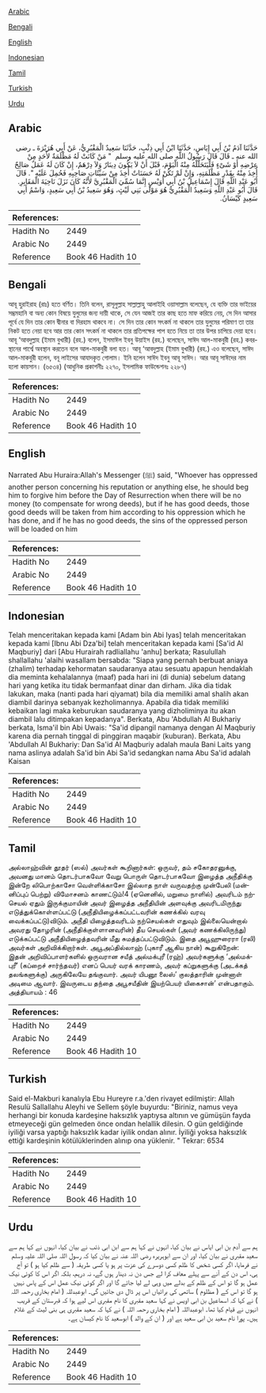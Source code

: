 [Arabic](#arabic)

[Bengali](#bengali)

[English](#english)

[Indonesian](#indonesian)

[Tamil](#tamil)

[Turkish](#turkish)

[Urdu](#urdu)

## Arabic


<div dir="rtl" lang="ar" style={{fontSize:'larger',backgroundColor:'#f8f9fa',padding:20}}>
حَدَّثَنَا آدَمُ بْنُ أَبِي إِيَاسٍ، حَدَّثَنَا ابْنُ أَبِي ذِئْبٍ، حَدَّثَنَا سَعِيدٌ الْمَقْبُرِيُّ، عَنْ أَبِي هُرَيْرَةَ ـ رضى الله عنه ـ قَالَ قَالَ رَسُولُ اللَّهِ صلى الله عليه وسلم ‏ "‏ مَنْ كَانَتْ لَهُ مَظْلَمَةٌ لأَحَدٍ مِنْ عِرْضِهِ أَوْ شَىْءٍ فَلْيَتَحَلَّلْهُ مِنْهُ الْيَوْمَ، قَبْلَ أَنْ لاَ يَكُونَ دِينَارٌ وَلاَ دِرْهَمٌ، إِنْ كَانَ لَهُ عَمَلٌ صَالِحٌ أُخِذَ مِنْهُ بِقَدْرِ مَظْلَمَتِهِ، وَإِنْ لَمْ تَكُنْ لَهُ حَسَنَاتٌ أُخِذَ مِنْ سَيِّئَاتِ صَاحِبِهِ فَحُمِلَ عَلَيْهِ ‏"‏‏.‏ قَالَ أَبُو عَبْدِ اللَّهِ قَالَ إِسْمَاعِيلُ بْنُ أَبِي أُوَيْسٍ إِنَّمَا سُمِّيَ الْمَقْبُرِيَّ لأَنَّهُ كَانَ نَزَلَ نَاحِيَةَ الْمَقَابِرِ‏.‏ قَالَ أَبُو عَبْدِ اللَّهِ وَسَعِيدٌ الْمَقْبُرِيُّ هُوَ مَوْلَى بَنِي لَيْثٍ، وَهُوَ سَعِيدُ بْنُ أَبِي سَعِيدٍ، وَاسْمُ أَبِي سَعِيدٍ كَيْسَانُ‏.‏
</div>
<div style={{backgroundColor:'#f8f9fa',padding:20, marginBottom: 10}}><table> <thead> <tr> <th>References:</th> <th></th> </tr> </thead> <tbody><tr><td>Hadith No</td><td>2449</td></tr><tr><td>Arabic No</td><td>2449</td></tr><tr><td>Reference</td><td>Book 46 Hadith 10</td></tr></tbody></table></div>

## Bengali


<div dir="ltr" lang="bn" style={{fontSize:'larger',backgroundColor:'#f8f9fa',padding:20}}>
আবূ হুরাইরাহ (রাঃ) হতে বর্ণিত। তিনি বলেন, রাসূলুল্লাহ সাল্লাল্লাহু আলাইহি ওয়াসাল্লাম বলেছেন, যে ব্যক্তি তার ভাইয়ের সম্ভ্রমহানি বা অন্য কোন বিষয়ে যুলুমের জন্য দায়ী থাকে, সে যেন আজই তার কাছ হতে মাফ করিয়ে নেয়, সে দিন আসার পূর্বে যে দিন তার কোন দ্বীনার বা দিরহাম থাকবে না। সে দিন তার কোন সৎকর্ম না থাকলে তার যুলুমের পরিমাণ তা তার নিকট হতে নেয়া হবে আর তার কোন সৎকর্ম না থাকলে তার প্রতিপক্ষের পাপ হতে নিয়ে তা তার উপর চাপিয়ে দেয়া হবে। আবূ ‘আবদুল্লাহ (ইমাম বুখারী) (রহ.) বলেন, ইসমাঈল ইবনু উয়াইস (রহ.) বলেছেন, সাঈদ আল-মাকবুরী (রহ.) কবরস্থানের পার্শ্বে অবস্থান করতেন বলে আল-মাকবুরী বলা হত। আবূ ‘আবদুল্লাহ (ইমাম বুখারী) (রহ.) এও বলেছেন, সাঈদ আল-মাকবুরী হলেন, বনূ লাইসের আযাদকৃত গোলাম। ইনি হলেন সাঈদ ইবনু আবূ সাঈদ। আর আবূ সাঈদের নাম হলো কায়সান। (৬৫৩৪) (আধুনিক প্রকাশনীঃ ২২৭০, ইসলামিক ফাউন্ডেশনঃ ২২৮৭)
</div>
<div style={{backgroundColor:'#f8f9fa',padding:20, marginBottom: 10}}><table> <thead> <tr> <th>References:</th> <th></th> </tr> </thead> <tbody><tr><td>Hadith No</td><td>2449</td></tr><tr><td>Arabic No</td><td>2449</td></tr><tr><td>Reference</td><td>Book 46 Hadith 10</td></tr></tbody></table></div>

## English


<div dir="ltr" lang="en" style={{fontSize:'larger',backgroundColor:'#f8f9fa',padding:20}}>
Narrated Abu Huraira:Allah's Messenger (ﷺ) said, "Whoever has oppressed another person concerning his reputation or anything else, he should beg him to forgive him before the Day of Resurrection when there will be no money (to compensate for wrong deeds), but if he has good deeds, those good deeds will be taken from him according to his oppression which he has done, and if he has no good deeds, the sins of the oppressed person will be loaded on him
</div>
<div style={{backgroundColor:'#f8f9fa',padding:20, marginBottom: 10}}><table> <thead> <tr> <th>References:</th> <th></th> </tr> </thead> <tbody><tr><td>Hadith No</td><td>2449</td></tr><tr><td>Arabic No</td><td>2449</td></tr><tr><td>Reference</td><td>Book 46 Hadith 10</td></tr></tbody></table></div>

## Indonesian


<div dir="ltr" lang="id" style={{fontSize:'larger',backgroundColor:'#f8f9fa',padding:20}}>
Telah menceritakan kepada kami [Adam bin Abi Iyas] telah menceritakan kepada kami [Ibnu Abi Dza'bi] telah menceritakan kepada kami [Sa'id Al Maqburiy] dari [Abu Hurairah radliallahu 'anhu] berkata; Rasulullah shallallahu 'alaihi wasallam bersabda: "Siapa yang pernah berbuat aniaya (zhalim) terhadap kehormatan saudaranya atau sesuatu apapun hendaklah dia meminta kehalalannya (maaf) pada hari ini (di dunia) sebelum datang hari yang ketika itu tidak bermanfaat dinar dan dirham. Jika dia tidak lakukan, maka (nanti pada hari qiyamat) bila dia memiliki amal shalih akan diambil darinya sebanyak kezholimannya. Apabila dia tidak memiliki kebaikan lagi maka keburukan saudaranya yang dizholiminya itu akan diambil lalu ditimpakan kepadanya". Berkata, Abu 'Abdullah Al Bukhariy berkata, Isma'il bin Abi Uwais: "Sa'id dipangil namanya dengan Al Maqburiy karena dia pernah tinggal di pinggiran maqabir (kuburan). Berkata, Abu 'Abdullah Al Bukhariy: Dan Sa'id Al Maqburiy adalah maula Bani Laits yang nama aslinya adalah Sa'id bin Abi Sa'id sedangkan nama Abu Sa'id adalah Kaisan
</div>
<div style={{backgroundColor:'#f8f9fa',padding:20, marginBottom: 10}}><table> <thead> <tr> <th>References:</th> <th></th> </tr> </thead> <tbody><tr><td>Hadith No</td><td>2449</td></tr><tr><td>Arabic No</td><td>2449</td></tr><tr><td>Reference</td><td>Book 46 Hadith 10</td></tr></tbody></table></div>

## Tamil


<div dir="ltr" lang="ta" style={{fontSize:'larger',backgroundColor:'#f8f9fa',padding:20}}>
அல்லாஹ்வின் தூதர் (ஸல்) அவர்கள் கூறினார்கள்: ஒருவர், தம் சகோதரனுக்கு, அவனது மானம் தொடர்பாகவோ வேறு பொருள் தொடர்பாகவோ இழைத்த அநீதிக்கு இன்றே லிபொற்காசோ வெள்ளிக்காசோ இல்லாத நாள் வருவதற்கு முன்பேலி (மன்னிப்புப் பெற்று) விமோசனம் காணட்டும்!4 (ஏனெனில், மறுமை நாளில்) அவரிடம் நற்செயல் ஏதும் இருக்குமாயின் அவர் இழைத்த அநீதியின் அளவுக்கு அவரிடமிருந்து எடுத்துக்கொள்ளப்பட்டு (அநீதியிழைக்கப்பட்டவரின் கணக்கில் வரவு வைக்கப்பட்டு)விடும். அநீதி யிழைத்தவரிடம் நற்செயல்கள் எதுவும் இல்லையென்றால் அவரது தோழரின் (அநீதிக்குள்ளானவரின்) தீய செயல்கள் (அவர் கணக்கிலிருந்து) எடுக்கப்பட்டு அநீதியிழைத்தவரின் மீது சுமத்தப்பட்டுவிடும். இதை அபூஹுரைரா (ரலி) அவர்கள் அறிவிக்கிறார்கள். அபூஅப்தில்லாஹ் (புகாரீ ஆகிய நான்) கூறுகிறேன்: இதன் அறிவிப்பாளர்களில் ஒருவரான சயீத் அல்மக்புரீ (ரஹ்) அவர்களுக்கு ‘அல்மக்புரீ’ (கப்றைச் சார்ந்தவர்) எனப் பெயர் வரக் காரணம், அவர் கப்றுகளுக்கு (அடக்கத் தலங்களுக்கு) அருகிலேயே தங்குவார். அவர் யிபனூ லைஸ்’ குலத்தாரின் முன்னாள் அடிமை ஆவார். இவருடைய தந்தை அபூசயீதின் இயற்பெயர் யிகைசான்’ என்பதாகும். அத்தியாயம் : 46
</div>
<div style={{backgroundColor:'#f8f9fa',padding:20, marginBottom: 10}}><table> <thead> <tr> <th>References:</th> <th></th> </tr> </thead> <tbody><tr><td>Hadith No</td><td>2449</td></tr><tr><td>Arabic No</td><td>2449</td></tr><tr><td>Reference</td><td>Book 46 Hadith 10</td></tr></tbody></table></div>

## Turkish


<div dir="ltr" lang="tr" style={{fontSize:'larger',backgroundColor:'#f8f9fa',padding:20}}>
Said el-Makburi kanalıyla Ebu Hureyre r.a.'den rivayet edilmiştir: Allah Resulü Sallallahu Aleyhi ve Sellem şöyle buyurdu: "Biriniz, namus veya herhangi bir konuda kardeşine haksızlık yaptıysa altının ve gümüşün fayda etmeyeceği gün gelmeden önce ondan helallik dilesin. O gün geldiğinde iyiliği varsa yaptığı haksızlık kadar iyilik ondan alınır. İyiliği yoksa haksızlık ettiği kardeşinin kötülüklerinden alınıp ona yüklenir. " Tekrar: 6534
</div>
<div style={{backgroundColor:'#f8f9fa',padding:20, marginBottom: 10}}><table> <thead> <tr> <th>References:</th> <th></th> </tr> </thead> <tbody><tr><td>Hadith No</td><td>2449</td></tr><tr><td>Arabic No</td><td>2449</td></tr><tr><td>Reference</td><td>Book 46 Hadith 10</td></tr></tbody></table></div>

## Urdu


<div dir="rtl" lang="ur" style={{fontSize:'larger',backgroundColor:'#f8f9fa',padding:20}}>
ہم سے آدم بن ابی ایاس نے بیان کیا، انہوں نے کہا ہم سے ابن ابی ذئب نے بیان کیا، انہوں نے کہا ہم سے سعید مقبری نے بیان کیا، اور ان سے ابوہریرہ رضی اللہ عنہ نے بیان کیا کہ رسول اللہ صلی اللہ علیہ وسلم نے فرمایا، اگر کسی شخص کا ظلم کسی دوسرے کی عزت پر ہو یا کسی طریقہ ( سے ظلم کیا ہو ) تو آج ہی، اس دن کے آنے سے پہلے معاف کرا لے جس دن نہ دینار ہوں گے، نہ درہم، بلکہ اگر اس کا کوئی نیک عمل ہو گا تو اس کے ظلم کے بدلے میں وہی لے لیا جائے گا اور اگر کوئی نیک عمل اس کے پاس نہیں ہو گا تو اس کے ( مظلوم ) ساتھی کی برائیاں اس پر ڈال دی جائیں گی۔ ابوعبدللہ ( امام بخاری رحمہ اللہ ) نے کہا کہ اسماعیل بن ابی اویس نے کہا سعید مقبری کا نام مقبری اس لیے ہوا کہ قبرستان کے قریب انہوں نے قیام کیا تھا۔ ابوعبداللہ ( امام بخاری رحمہ اللہ ) نے کہا کہ سعید مقبری ہی بنی لیث کے غلام ہیں۔ پورا نام سعید بن ابی سعید ہے اور ( ان کے والد ) ابوسعید کا نام کیسان ہے۔
</div>
<div style={{backgroundColor:'#f8f9fa',padding:20, marginBottom: 10}}><table> <thead> <tr> <th>References:</th> <th></th> </tr> </thead> <tbody><tr><td>Hadith No</td><td>2449</td></tr><tr><td>Arabic No</td><td>2449</td></tr><tr><td>Reference</td><td>Book 46 Hadith 10</td></tr></tbody></table></div>